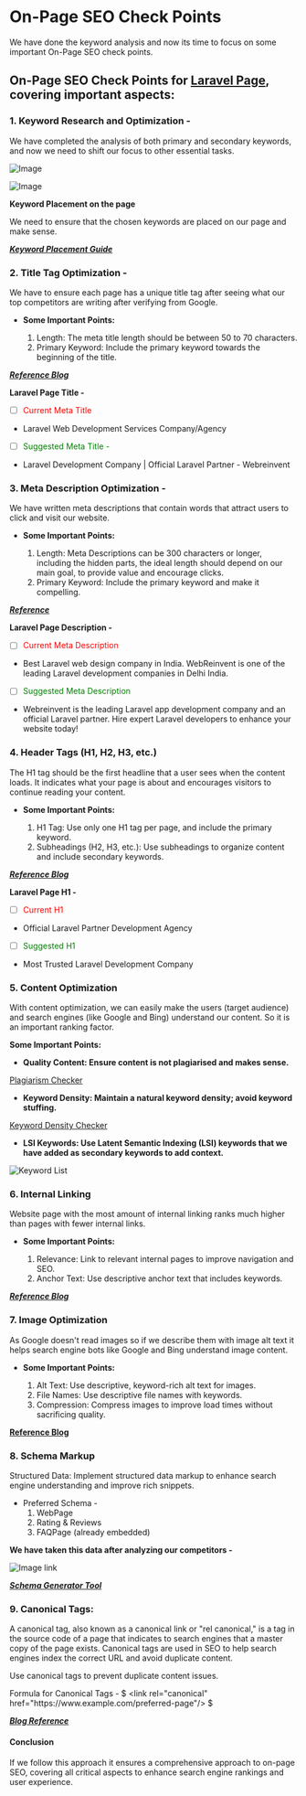 # On-Page SEO Check Points

We have done the keyword analysis and now its time to focus on some important On-Page SEO check points.

## On-Page SEO Check Points for [Laravel Page](https://webreinvent.com/technologies/frameworks/laravel-development-services), covering important aspects:

### 1\. Keyword Research and Optimization -

We have completed the analysis of both primary and secondary keywords, and now we need to shift our focus to other essential tasks.

![Image](https://img-v1.dev.getdemo.dev/screenshot/chrome_1xGRN7QpMO.png "Primary Keywords")

![Image](https://img-v1.dev.getdemo.dev/screenshot/chrome_ZmwuM0ayn1.png)

**Keyword Placement on the page**

We need to ensure that the chosen keywords are placed on our page and make sense.

[***Keyword Placement Guide***](https://b2bdigitalmarketers.com/blog/keyword-placement/ "Guide")



### 2\. Title Tag Optimization -

We have to ensure each page has a unique title tag after seeing what our top competitors are writing after verifying from Google.

- **Some Important Points:**

  1.  Length: The meta title length should be between 50 to 70 characters.
  2. Primary Keyword: Include the primary keyword towards the beginning of the title.

[***Reference Blog***](https://searchengineland.com/title-tag-length-388468)

**Laravel Page Title -**

- [ ] <span style="color: red;">Current Meta Title
- Laravel Web Development Services Company/Agency

- [ ] <span style="color: Green;">Suggested Meta Title -
- Laravel Development Company | Official Laravel Partner - Webreinvent

### 3\. Meta Description Optimization -

We have written meta descriptions that contain words that attract users to click and visit our website.

- **Some Important Points:**

  1. Length: Meta Descriptions can be 300 characters or longer, including the hidden parts, the ideal length should depend on our main goal, to provide value and encourage clicks.
  2. Primary Keyword: Include the primary keyword and make it compelling.

[***Reference***](https://zyppy.com/seo/title-tags/meta-title-tag-length/)

**Laravel Page Description -**

- [ ] <span style="color: red;">Current Meta Description
- Best Laravel web design company in India. WebReinvent is one of the leading Laravel development companies in Delhi India.

- [ ] <span style="color: Green;">Suggested Meta Description
- Webreinvent is the leading Laravel app development company and an official Laravel partner. Hire expert Laravel developers to enhance your website today!

### 4\. Header Tags (H1, H2, H3, etc.)

The H1 tag should be the first headline that a user sees when the content loads. It indicates what your page is about and encourages visitors to continue reading your content.

- **Some Important Points:**

  1. H1 Tag: Use only one H1 tag per page, and include the primary keyword.
  2. Subheadings (H2, H3, etc.): Use subheadings to organize content and include secondary keywords.

[***Reference Blog***](https://www.conductor.com/academy/headings/faq/h1/)

**Laravel Page H1 -**

- [ ] <span style="color: Red;">Current H1
- Official Laravel Partner Development Agency

- [ ] <span style="color: Green;">Suggested H1
- Most Trusted Laravel Development Company


### 5\. Content Optimization

With content optimization, we can easily make the users (target audience) and search engines (like Google and Bing) understand our content. So it is an important ranking factor.

**Some Important Points:**

- **Quality Content: Ensure content is not plagiarised and makes sense.**

[Plagiarism Checker](https://1text.com/)

- **Keyword Density: Maintain a natural keyword density; avoid keyword stuffing.**

[Keyword Density Checker](https://www.seoreviewtools.com/keyword-density-checker/)

- **LSI Keywords: Use Latent Semantic Indexing (LSI) keywords that we have added as secondary keywords to add context.**

![**Keyword List**](https://img-v1.dev.getdemo.dev/screenshot/chrome_kkLdgxKSzo.png)



### 6\. Internal Linking

Website page with the most amount of internal linking ranks much higher than pages with fewer internal links.

- **Some Important Points:**

  1. Relevance: Link to relevant internal pages to improve navigation and SEO.
  2. Anchor Text: Use descriptive anchor text that includes keywords.

[***Reference Blog***](https://backlinko.com/hub/seo/internal-links)

### 7\. Image Optimization

As Google doesn't read images so if we describe them with image alt text it helps search engine bots like Google and Bing understand image content.

- **Some Important Points:**

  1. Alt Text: Use descriptive, keyword-rich alt text for images.
  2. File Names: Use descriptive file names with keywords.
  3. Compression: Compress images to improve load times without sacrificing quality.

[**Reference Blog**](https://www.semrush.com/blog/image-seo/)

### 8\. Schema Markup

Structured Data: Implement structured data markup to enhance search engine understanding and improve rich snippets.

- Preferred Schema -
  1. WebPage
  2. Rating & Reviews
  3. FAQPage (already embedded)

**We have taken this data after analyzing our competitors -**

![**Image link**](https://img-v1.dev.getdemo.dev/screenshot/MU2MHsghoC.png)

[***Schema Generator Tool***](https://technicalseo.com/tools/schema-markup-generator/)

### 9\. Canonical Tags:

A canonical tag, also known as a canonical link or "rel canonical," is a tag in the source code of a page that indicates to search engines that a master copy of the page exists. Canonical tags are used in SEO to help search engines index the correct URL and avoid duplicate content.

Use canonical tags to prevent duplicate content issues.

Formula for Canonical Tags -
$` <link rel="canonical" href="https://www.example.com/preferred-page"/> `$

[***Blog Reference***](https://en.ryte.com/wiki/Canonical_Tag)



#### **Conclusion**

If we follow this approach it ensures a comprehensive approach to on-page SEO, covering all critical aspects to enhance search engine rankings and user experience.



